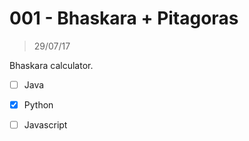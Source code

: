 # 001 - Bhaskara + Pitagoras
> 29/07/17

Bhaskara calculator.

- [ ] Java
- [x] Python
- [ ] Javascript

